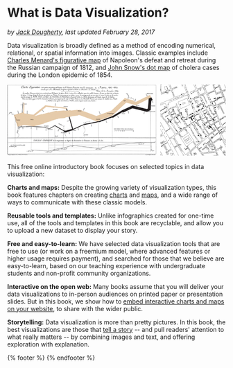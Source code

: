 # What is Data Visualization?
*by [Jack Dougherty](introduction/who.md), last updated February 28, 2017*

Data visualization is broadly defined as a method of encoding numerical, relational, or spatial information into images. Classic examples include [Charles Menard's figurative map](https://en.wikipedia.org/wiki/Charles_Joseph_Minard) of Napoleon's defeat and retreat during the Russian campaign of 1812, and [John Snow's dot map](https://en.wikipedia.org/wiki/John_Snow) of cholera cases during the London epidemic of 1854.

![Images: Menard's figurative map (left) and Snow's dot map (right), from Wikimedia](examples-Minard-Snow.png)

This free online introductory book focuses on selected topics in data visualization:

**Charts and maps:** Despite the growing variety of visualization types, this book features chapters on creating [charts](../chart) and [maps](../map), and a wide range of ways to communicate with these classic models.

**Reusable tools and templates:** Unlike infographics created for one-time use, all of the tools and templates in this book are recyclable, and allow you to upload a new dataset to display your story.

**Free and easy-to-learn:** We have selected data visualization tools that are free to use (or work on a freemium model, where advanced features or higher usage requires payment), and searched for those that we believe are easy-to-learn, based on our teaching experience with undergraduate students and non-profit community organizations.

**Interactive on the open web:** Many books assume that you will deliver your data visualizations to in-person audiences on printed paper or presentation slides. But in this book, we show how to [embed interactive charts and maps on your website](../embed), to share with the wider public.

**Storytelling:** Data visualization is more than pretty pictures. In this book, the best visualizations are those that [tell a story](../storytelling) -- and pull readers' attention to what really matters -- by combining images and text, and offering exploration with explanation.

{% footer %}
{% endfooter %}
